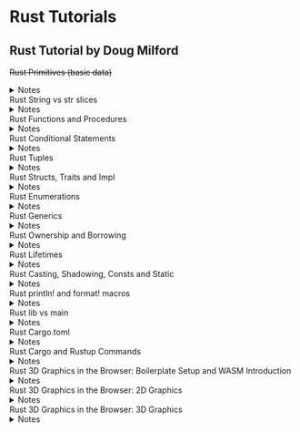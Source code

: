 # Rust Tutorials

## Rust Tutorial by Doug Milford

~~Rust Primitives (basic data)~~
<details>
<summary>Notes</summary>

  Nothing too interesting, basic variable declaration stuff.
  
  `snake_case` convention in rust for naming things.
  
  Compiler figures out what type a variable will be, so no need to explicitely define it (but you can with `: type`).
  
  Everything is immutable by default, yay.
  
  `i8, i16` types for integers, `ux` for zero and positive only.
  
  Overflowing a variable cause a panic while running in debug mode (`cargo run`) but will wrap around (`let mut x: i8 = 120; x += 10; println!(x)` results in -126) in release mode (`cargo run --release`).
  
  `isize` and `usize` creates a variable with a size based on the computer's architecture (32 vs 64 bit these days).
  
  Floats only have 32 and 64 bit variants. Don't forget the dot.
  
  Chars are more than ascii.
</details>
Rust String vs str slices
<details>
<summary>Notes</summary>

stuff
</details>
Rust Functions and Procedures
<details>
<summary>Notes</summary>

stuff
</details>
Rust Conditional Statements
<details>
<summary>Notes</summary>

stuff
</details>
Rust Tuples
<details>
<summary>Notes</summary>

stuff
</details>
Rust Structs, Traits and Impl
<details>
<summary>Notes</summary>

stuff
</details>
Rust Enumerations
<details>
<summary>Notes</summary>

stuff
</details>
Rust Generics
<details>
<summary>Notes</summary>

stuff
</details>
Rust Ownership and Borrowing
<details>
<summary>Notes</summary>

stuff
</details>
Rust Lifetimes
<details>
<summary>Notes</summary>

stuff
</details>
Rust Casting, Shadowing, Consts and Static
<details>
<summary>Notes</summary>

stuff
</details>
Rust println! and format! macros
<details>
<summary>Notes</summary>

stuff
</details>
Rust lib vs main
<details>
<summary>Notes</summary>

stuff
</details>
Rust Cargo.toml
<details>
<summary>Notes</summary>

stuff
</details>
Rust Cargo and Rustup Commands
<details>
<summary>Notes</summary>

stuff
</details>
Rust 3D Graphics in the Browser: Boilerplate Setup and WASM Introduction
<details>
<summary>Notes</summary>

stuff
</details>
Rust 3D Graphics in the Browser: 2D Graphics
<details>
<summary>Notes</summary>

stuff
</details>
Rust 3D Graphics in the Browser: 3D Graphics
<details>
<summary>Notes</summary>

stuff
</details>
